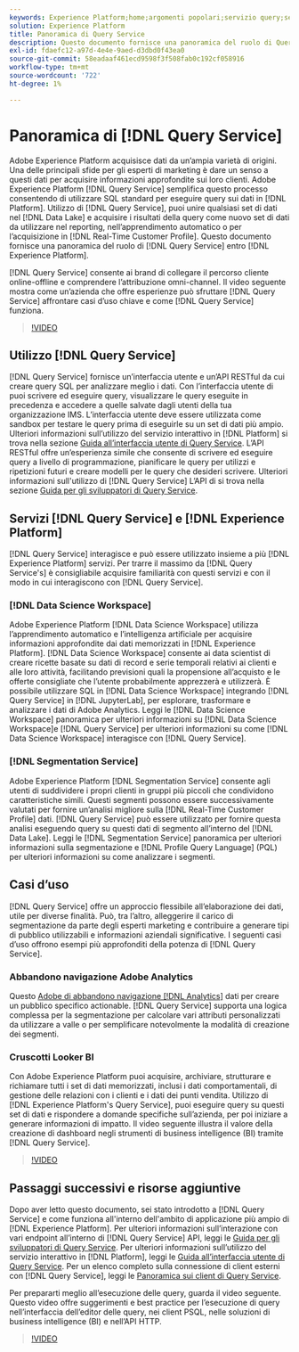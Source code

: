 ```yaml
---
keywords: Experience Platform;home;argomenti popolari;servizio query;servizio query;query;home;popular topic;query service;Query service;query service;query service;query
solution: Experience Platform
title: Panoramica di Query Service
description: Questo documento fornisce una panoramica del ruolo di Query Service in Experience Platform.
exl-id: fdaefc12-a97d-4e4e-9aed-d3dbd0f43ea0
source-git-commit: 58eadaaf461ecd9598f3f508fab0c192cf058916
workflow-type: tm+mt
source-wordcount: '722'
ht-degree: 1%

---
```


# Panoramica di [!DNL Query Service]

Adobe Experience Platform acquisisce dati da un’ampia varietà di origini. Una delle principali sfide per gli esperti di marketing è dare un senso a questi dati per acquisire informazioni approfondite sui loro clienti. Adobe Experience Platform [!DNL Query Service] semplifica questo processo consentendo di utilizzare SQL standard per eseguire query sui dati in [!DNL Platform]. Utilizzo di [!DNL Query Service], puoi unire qualsiasi set di dati nel [!DNL Data Lake] e acquisire i risultati della query come nuovo set di dati da utilizzare nel reporting, nell’apprendimento automatico o per l’acquisizione in [!DNL Real-Time Customer Profile]. Questo documento fornisce una panoramica del ruolo di [!DNL Query Service] entro [!DNL Experience Platform].

[!DNL Query Service] consente ai brand di collegare il percorso cliente online-offline e comprendere l’attribuzione omni-channel. Il video seguente mostra come un’azienda che offre esperienze può sfruttare [!DNL Query Service] affrontare casi d’uso chiave e come [!DNL Query Service] funziona.

>[!VIDEO](https://video.tv.adobe.com/v/29795?quality=12&learn=on)

## Utilizzo [!DNL Query Service]

[!DNL Query Service] fornisce un’interfaccia utente e un’API RESTful da cui creare query SQL per analizzare meglio i dati. Con l’interfaccia utente di puoi scrivere ed eseguire query, visualizzare le query eseguite in precedenza e accedere a quelle salvate dagli utenti della tua organizzazione IMS. L’interfaccia utente deve essere utilizzata come sandbox per testare le query prima di eseguirle su un set di dati più ampio. Ulteriori informazioni sull’utilizzo del servizio interattivo in [!DNL Platform] si trova nella sezione [Guida all’interfaccia utente di Query Service](ui/overview.md). L’API RESTful offre un’esperienza simile che consente di scrivere ed eseguire query a livello di programmazione, pianificare le query per utilizzi e ripetizioni futuri e creare modelli per le query che desideri scrivere. Ulteriori informazioni sull&#39;utilizzo di [!DNL Query Service] L’API di si trova nella sezione [Guida per gli sviluppatori di Query Service](api/getting-started.md).

## Servizi [!DNL Query Service] e [!DNL Experience Platform]

[!DNL Query Service] interagisce e può essere utilizzato insieme a più [!DNL Experience Platform] servizi. Per trarre il massimo da [!DNL Query Service's] è consigliabile acquisire familiarità con questi servizi e con il modo in cui interagiscono con [!DNL Query Service].

### [!DNL Data Science Workspace]

Adobe Experience Platform [!DNL Data Science Workspace] utilizza l’apprendimento automatico e l’intelligenza artificiale per acquisire informazioni approfondite dai dati memorizzati in [!DNL Experience Platform]. [!DNL Data Science Workspace] consente ai data scientist di creare ricette basate su dati di record e serie temporali relativi ai clienti e alle loro attività, facilitando previsioni quali la propensione all’acquisto e le offerte consigliate che l’utente probabilmente apprezzerà e utilizzerà. È possibile utilizzare SQL in [!DNL Data Science Workspace] integrando [!DNL Query Service] in [!DNL JupyterLab], per esplorare, trasformare e analizzare i dati di Adobe Analytics. Leggi le [!DNL Data Science Workspace] panoramica per ulteriori informazioni su [!DNL Data Science Workspace]e [!DNL Query Service] per ulteriori informazioni su come [!DNL Data Science Workspace] interagisce con [!DNL Query Service].

### [!DNL Segmentation Service]

Adobe Experience Platform [!DNL Segmentation Service] consente agli utenti di suddividere i propri clienti in gruppi più piccoli che condividono caratteristiche simili. Questi segmenti possono essere successivamente valutati per fornire un’analisi migliore sulla [!DNL Real-Time Customer Profile] dati. [!DNL Query Service] può essere utilizzato per fornire questa analisi eseguendo query su questi dati di segmento all’interno del [!DNL Data Lake]. Leggi le [!DNL Segmentation Service] panoramica per ulteriori informazioni sulla segmentazione e [!DNL Profile Query Language] (PQL) per ulteriori informazioni su come analizzare i segmenti.

## Casi d’uso

[!DNL Query Service] offre un approccio flessibile all’elaborazione dei dati, utile per diverse finalità. Può, tra l’altro, alleggerire il carico di segmentazione da parte degli esperti marketing e contribuire a generare tipi di pubblico utilizzabili e informazioni aziendali significative. I seguenti casi d’uso offrono esempi più approfonditi della potenza di [!DNL Query Service].

### Abbandono navigazione Adobe Analytics

Questo [Adobe di abbandono navigazione [!DNL Analytics]](./use-cases/abandoned-browse.md) dati per creare un pubblico specifico actionable. [!DNL Query Service] supporta una logica complessa per la segmentazione per calcolare vari attributi personalizzati da utilizzare a valle o per semplificare notevolmente la modalità di creazione dei segmenti.

### Cruscotti Looker BI

Con Adobe Experience Platform puoi acquisire, archiviare, strutturare e richiamare tutti i set di dati memorizzati, inclusi i dati comportamentali, di gestione delle relazioni con i clienti e i dati dei punti vendita. Utilizzo di [!DNL Experience Platform's Query Service], puoi eseguire query su questi set di dati e rispondere a domande specifiche sull’azienda, per poi iniziare a generare informazioni di impatto. Il video seguente illustra il valore della creazione di dashboard negli strumenti di business intelligence (BI) tramite [!DNL Query Service].

>[!VIDEO](https://video.tv.adobe.com/v/28981?quality=12&learn=on)

## Passaggi successivi e risorse aggiuntive

Dopo aver letto questo documento, sei stato introdotto a [!DNL Query Service] e come funziona all&#39;interno dell&#39;ambito di applicazione più ampio di [!DNL Experience Platform]. Per ulteriori informazioni sull’interazione con vari endpoint all’interno di [!DNL Query Service] API, leggi le [Guida per gli sviluppatori di Query Service](api/getting-started.md). Per ulteriori informazioni sull’utilizzo del servizio interattivo in [!DNL Platform], leggi le [Guida all’interfaccia utente di Query Service](ui/overview.md). Per un elenco completo sulla connessione di client esterni con [!DNL Query Service], leggi le [Panoramica sui client di Query Service](clients/overview.md).

Per prepararti meglio all’esecuzione delle query, guarda il video seguente. Questo video offre suggerimenti e best practice per l’esecuzione di query nell’interfaccia dell’editor delle query, nei client PSQL, nelle soluzioni di business intelligence (BI) e nell’API HTTP.

>[!VIDEO](https://video.tv.adobe.com/v/29811?quality=12&learn=on)
